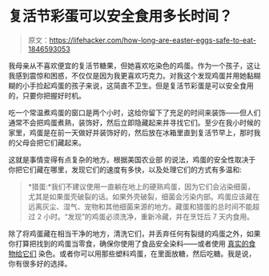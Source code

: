 # 复活节彩蛋可以安全食用多长时间？

> 原文：<https://lifehacker.com/how-long-are-easter-eggs-safe-to-eat-1846593053>

我母亲从不喜欢便宜的复活节糖果，但她喜欢吃染色的鸡蛋。作为一个孩子，这让我感到震惊和困惑，不仅仅是因为我更喜欢巧克力。对我这个发现鸡蛋并用她黏糊糊的小手捡起鸡蛋的孩子来说，这简直不卫生。但是复活节彩蛋是可以安全食用的，只要你把握好时机。



吃一个常温煮鸡蛋的窗口是两个小时，这给你留下了充足的时间来装饰——但人们通常不会把鸡蛋煮熟，装饰好，然后立即隐藏起来并寻找它们。至少在我小时候的家里，鸡蛋是在前一天做好并装饰好的，然后放在冰箱里直到复活节早上，那时我的父母会把它们藏起来。

这就是事情变得有点复杂的地方。根据美国农业部 的说法，鸡蛋的安全性取决于你把它们藏在哪里，发现它们的速度有多快，以及处理它们的方式有多温和:

> *猎蛋:*我们不建议使用一直躺在地上的硬熟鸡蛋，因为它们会沾染细菌，尤其是如果蛋壳破裂的话。如果外壳破裂，细菌会污染内部。鸡蛋应该藏在远离灰尘、湿气、宠物和其他细菌来源的地方。藏蛋和猎蛋的总时间不能超过 2 小时。“发现”的鸡蛋必须洗净，重新冷藏，并在烹饪后 7 天内食用。

除了将鸡蛋藏在相当干净的地方，清洗它们，并丢弃任何有裂缝的鸡蛋之外，如果你打算把找到的鸡蛋当零食，确保你使用了食品安全染料——或者使用 [真实的食物给它们](https://lifehacker.com/we-tried-pinterest-s-natural-easter-egg-dye-recipes-1794226854) 染色。或者你可以用那些塑料鸡蛋，在里面放糖，然后吃糖。我是说，你有很多好的选择。